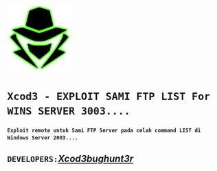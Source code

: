 <p align="left"><a href="https://www.itsecurity.id/"><img height="150" title="Xcod3bughunt3r" src="0011.png"/></a></p>

# ``Xcod3 - EXPLOIT SAMI FTP LIST For WINS SERVER 3003....``

#### ````Exploit remote untuk Sami FTP Server pada celah command LIST di Windows Server 2003....````

## ``DEVELOPERS:``*[Xcod3bughunt3r](https://github.com/Xcod3bughunt3r/Xcod3bughunt3r/)*
